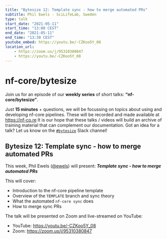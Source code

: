 ```yaml
---
title: "Bytesize 12: Template sync - how to merge automated PRs"
subtitle: Phil Ewels - SciLifeLab, Sweden
type: talk
start_date: "2021-05-11"
start_time: "13:00 CEST"
end_date: "2021-05-11"
end_time: "13:30 CEST"
youtube_embed: https://youtu.be/-CZKoo5Y_08
location_url:
    - https://zoom.us/j/95310380847
    - https://youtu.be/-CZKoo5Y_08
---
```


# nf-core/bytesize

Join us for an episode of our **weekly series** of short talks: **“nf-core/bytesize”**.

Just **15 minutes** + questions, we will be focussing on topics about using and developing nf-core pipelines.
These will be recorded and made available at <https://nf-co.re>
It is our hope that these talks / videos will build an archive of training material that can complement our documentation.
Got an idea for a talk? Let us know on the [`#bytesize`](https://nfcore.slack.com/channels/bytesize) Slack channel!

## Bytesize 12: Template sync - how to merge automated PRs

This week, Phil Ewels ([@ewels](http://github.com/ewels/)) will present: _**Template sync - how to merge automated PRs**_

This will cover:

* Introduction to the nf-core pipeline template
* Overview of the `TEMPLATE` branch and sync theory
* What the automated `nf-core sync` does
* How to merge sync PRs

The talk will be presented on Zoom and live-streamed on YouTube:

* YouTube: <https://youtu.be/-CZKoo5Y_08>
* Zoom: <https://zoom.us/j/95310380847>
